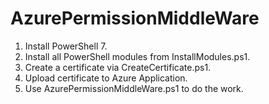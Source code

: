 # AzurePermissionMiddleWare
1. Install PowerShell 7.
2. Install all PowerShell modules from InstallModules.ps1.
3. Create a certificate via CreateCertificate.ps1.
4. Upload certificate to Azure Application.
5. Use AzurePermissionMiddleWare.ps1 to do the work.